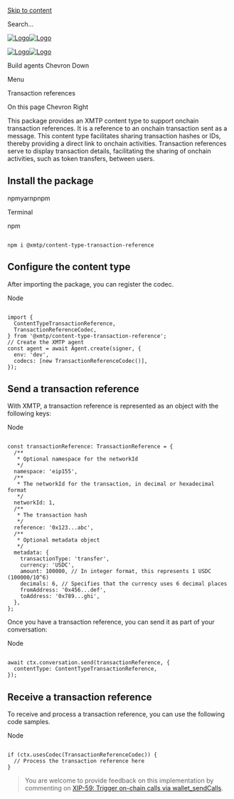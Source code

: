 [Skip to content](https://docs.xmtp.org/agents/content-types/transaction-refs#vocs-content)

Search...

[![Logo](https://docs.xmtp.org/logomark-dark-purple.png)![Logo](https://docs.xmtp.org/logomark-light-purple.png)](https://docs.xmtp.org/)

[![Logo](https://docs.xmtp.org/logomark-dark-purple.png)![Logo](https://docs.xmtp.org/logomark-light-purple.png)](https://docs.xmtp.org/)

Build agents
Chevron Down

Menu

Transaction references

On this page
Chevron Right

This package provides an XMTP content type to support onchain transaction references. It is a reference to an onchain transaction sent as a message. This content type facilitates sharing transaction hashes or IDs, thereby providing a direct link to onchain activities. Transaction references serve to display transaction details, facilitating the sharing of onchain activities, such as token transfers, between users.

## Install the package

npmyarnpnpm

Terminal

npm

```vocs_Code

npm i @xmtp/content-type-transaction-reference
```

## Configure the content type

After importing the package, you can register the codec.

Node

```vocs_Code

import {
  ContentTypeTransactionReference,
  TransactionReferenceCodec,
} from '@xmtp/content-type-transaction-reference';
// Create the XMTP agent
const agent = await Agent.create(signer, {
  env: 'dev',
  codecs: [new TransactionReferenceCodec()],
});
```

## Send a transaction reference

With XMTP, a transaction reference is represented as an object with the following keys:

Node

```vocs_Code

const transactionReference: TransactionReference = {
  /**
   * Optional namespace for the networkId
   */
  namespace: 'eip155',
  /**
   * The networkId for the transaction, in decimal or hexadecimal format
   */
  networkId: 1,
  /**
   * The transaction hash
   */
  reference: '0x123...abc',
  /**
   * Optional metadata object
   */
  metadata: {
    transactionType: 'transfer',
    currency: 'USDC',
    amount: 100000, // In integer format, this represents 1 USDC (100000/10^6)
    decimals: 6, // Specifies that the currency uses 6 decimal places
    fromAddress: '0x456...def',
    toAddress: '0x789...ghi',
  },
};
```

Once you have a transaction reference, you can send it as part of your conversation:

Node

```vocs_Code

await ctx.conversation.send(transactionReference, {
  contentType: ContentTypeTransactionReference,
});
```

## Receive a transaction reference

To receive and process a transaction reference, you can use the following code samples.

Node

```vocs_Code

if (ctx.usesCodec(TransactionReferenceCodec)) {
  // Process the transaction reference here
}
```

> You are welcome to provide feedback on this implementation by commenting on [XIP-59: Trigger on-chain calls via wallet\_sendCalls](https://community.xmtp.org/t/xip-59-trigger-on-chain-calls-via-wallet-sendcalls/889).